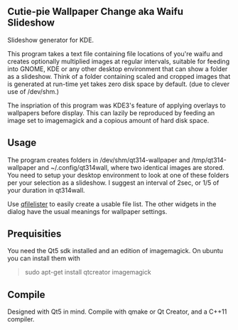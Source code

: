 ## Cutie-pie Wallpaper Change aka Waifu Slideshow

Slideshow generator for KDE.

This program takes a text file containing file locations of you're waifu and creates optionally multiplied images at regular intervals, suitable for feeding into GNOME, KDE or any other desktop environment that can show a folder as a slideshow.  Think of a folder containing scaled and cropped images that is generated at run-time yet takes zero disk space by default. (due to clever use of /dev/shm.)

The inspriation of this program was KDE3's feature of applying overlays to wallpapers before display.  This can lazily be reproduced by feeding an image set to imagemagick and a copious amount of hard disk space.

## Usage

The program creates folders in /dev/shm/qt314-wallpaper and /tmp/qt314-wallpaper and ~/.config/qt314wall, where two identical images are stored.  You need to setup your desktop environment to look at one of these folders per your selection as a slideshow.  I suggest an interval of 2sec, or 1/5 of your duration in qt314wall.

Use [qfilelister] to easily create a usable file list.  The other widgets in the dialog have the usual meanings for wallpaper settings.

## Prequisities
You need the Qt5 sdk installed and an edition of imagemagick.  On ubuntu you can
install them with

>sudo apt-get install qtcreator imagemagick

## Compile

Designed with Qt5 in mind.  Compile with qmake or Qt Creator, and a C++11 compiler.

[qfilelister]:https://github.com/cmdrkotori/qfilelister
